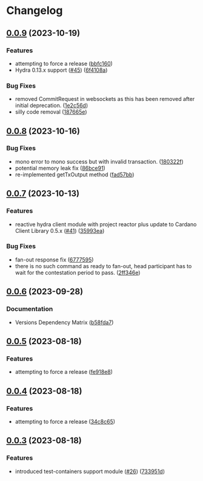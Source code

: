 # Changelog

## [0.0.9](https://github.com/cardano-foundation/hydra-java/compare/v0.0.8...v0.0.9) (2023-10-19)


### Features

* attempting to force a release ([bbfc160](https://github.com/cardano-foundation/hydra-java/commit/bbfc160f54f4f6bf18bd4a26c2ab3c05030d9c45))
* Hydra 0.13.x support ([#45](https://github.com/cardano-foundation/hydra-java/issues/45)) ([6f4108a](https://github.com/cardano-foundation/hydra-java/commit/6f4108a3277f3c660cf366fb99353296ddef37ca))


### Bug Fixes

* removed CommitRequest in websockets as this has been removed after initial deprecation. ([1e2c56d](https://github.com/cardano-foundation/hydra-java/commit/1e2c56ded72af43a32c1fc065afc04c77b64d019))
* silly code removal ([187665e](https://github.com/cardano-foundation/hydra-java/commit/187665eba3f618cdd5ae8e8435ac7bf3f84b8c54))

## [0.0.8](https://github.com/cardano-foundation/hydra-java/compare/v0.0.7...v0.0.8) (2023-10-16)


### Bug Fixes

* mono error to mono success but with invalid transaction. ([180322f](https://github.com/cardano-foundation/hydra-java/commit/180322feb7eeaee0515b9ee35683ea0b36bc9ebf))
* potential memory leak fix ([86bce91](https://github.com/cardano-foundation/hydra-java/commit/86bce9181f7b8933308111bc578d3a17655363fc))
* re-implemented getTxOutput method ([fad57bb](https://github.com/cardano-foundation/hydra-java/commit/fad57bb12f20215ccbb67bea53bfce40220a91ce))

## [0.0.7](https://github.com/cardano-foundation/hydra-java/compare/v0.0.6...v0.0.7) (2023-10-13)


### Features

* reactive hydra client module with project reactor plus update to Cardano Client Library 0.5.x ([#41](https://github.com/cardano-foundation/hydra-java/issues/41)) ([35993ea](https://github.com/cardano-foundation/hydra-java/commit/35993eab98560819dc4df5da008f8225ac674e22))


### Bug Fixes

* fan-out response fix ([6777595](https://github.com/cardano-foundation/hydra-java/commit/6777595e65b61afc600d1f429cb767f197c323e4))
* there is no such command as ready to fan-out, head participant has to wait for the contestation period to pass. ([2ff346e](https://github.com/cardano-foundation/hydra-java/commit/2ff346eb46bd147171202bb081675990c9afd106))

## [0.0.6](https://github.com/cardano-foundation/hydra-java/compare/v0.0.5...v0.0.6) (2023-09-28)


### Documentation

* Versions Dependency Matrix ([b58fda7](https://github.com/cardano-foundation/hydra-java/commit/b58fda73f35ca828fa5793e1c68a9b97c41fb34d))

## [0.0.5](https://github.com/cardano-foundation/hydra-java/compare/v0.0.4...v0.0.5) (2023-08-18)


### Features

* attempting to force a release ([fe918e8](https://github.com/cardano-foundation/hydra-java/commit/fe918e85a6b8ae2a8b48e6e3d8f97348c10ce834))

## [0.0.4](https://github.com/cardano-foundation/hydra-java/compare/v0.0.3...v0.0.4) (2023-08-18)


### Features

* attempting to force a release ([34c8c65](https://github.com/cardano-foundation/hydra-java/commit/34c8c65ca8066cb858ccd423ad950eaca68a0b02))

## [0.0.3](https://github.com/cardano-foundation/hydra-java/compare/v0.0.2...v0.0.3) (2023-08-18)


### Features

* introduced test-containers support module ([#26](https://github.com/cardano-foundation/hydra-java/issues/26)) ([733951d](https://github.com/cardano-foundation/hydra-java/commit/733951dec14113105cd184c6990a873a7b284561))
